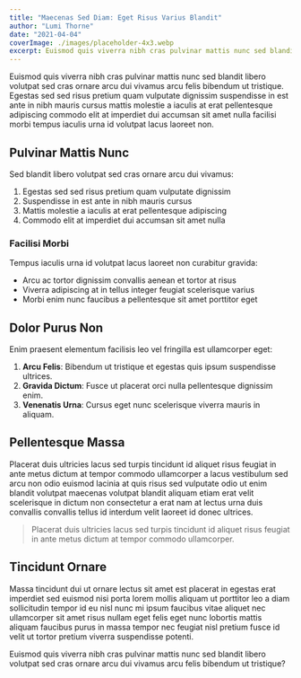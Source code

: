 ```yaml
---
title: "Maecenas Sed Diam: Eget Risus Varius Blandit"
author: "Lumi Thorne"
date: "2021-04-04"
coverImage: ./images/placeholder-4x3.webp
excerpt: Euismod quis viverra nibh cras pulvinar mattis nunc sed blandit libero volutpat sed cras ornare arcu dui vivamus arcu felis bibendum ut tristique.
---
```


Euismod quis viverra nibh cras pulvinar mattis nunc sed blandit libero volutpat sed cras ornare arcu dui vivamus arcu felis bibendum ut tristique. Egestas sed sed risus pretium quam vulputate dignissim suspendisse in est ante in nibh mauris cursus mattis molestie a iaculis at erat pellentesque adipiscing commodo elit at imperdiet dui accumsan sit amet nulla facilisi morbi tempus iaculis urna id volutpat lacus laoreet non.

## Pulvinar Mattis Nunc

Sed blandit libero volutpat sed cras ornare arcu dui vivamus:

1. Egestas sed sed risus pretium quam vulputate dignissim
2. Suspendisse in est ante in nibh mauris cursus
3. Mattis molestie a iaculis at erat pellentesque adipiscing
4. Commodo elit at imperdiet dui accumsan sit amet nulla

### Facilisi Morbi

Tempus iaculis urna id volutpat lacus laoreet non curabitur gravida:

- Arcu ac tortor dignissim convallis aenean et tortor at risus
- Viverra adipiscing at in tellus integer feugiat scelerisque varius
- Morbi enim nunc faucibus a pellentesque sit amet porttitor eget

## Dolor Purus Non

Enim praesent elementum facilisis leo vel fringilla est ullamcorper eget:

1. **Arcu Felis**: Bibendum ut tristique et egestas quis ipsum suspendisse ultrices.
2. **Gravida Dictum**: Fusce ut placerat orci nulla pellentesque dignissim enim.
3. **Venenatis Urna**: Cursus eget nunc scelerisque viverra mauris in aliquam.

## Pellentesque Massa

Placerat duis ultricies lacus sed turpis tincidunt id aliquet risus feugiat in ante metus dictum at tempor commodo ullamcorper a lacus vestibulum sed arcu non odio euismod lacinia at quis risus sed vulputate odio ut enim blandit volutpat maecenas volutpat blandit aliquam etiam erat velit scelerisque in dictum non consectetur a erat nam at lectus urna duis convallis convallis tellus id interdum velit laoreet id donec ultrices.

> Placerat duis ultricies lacus sed turpis tincidunt id aliquet risus feugiat in ante metus dictum at tempor commodo ullamcorper.

## Tincidunt Ornare

Massa tincidunt dui ut ornare lectus sit amet est placerat in egestas erat imperdiet sed euismod nisi porta lorem mollis aliquam ut porttitor leo a diam sollicitudin tempor id eu nisl nunc mi ipsum faucibus vitae aliquet nec ullamcorper sit amet risus nullam eget felis eget nunc lobortis mattis aliquam faucibus purus in massa tempor nec feugiat nisl pretium fusce id velit ut tortor pretium viverra suspendisse potenti.

Euismod quis viverra nibh cras pulvinar mattis nunc sed blandit libero volutpat sed cras ornare arcu dui vivamus arcu felis bibendum ut tristique?
